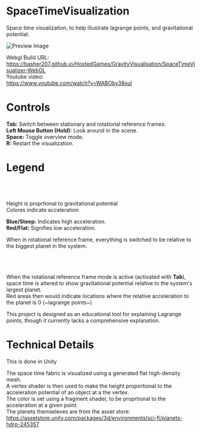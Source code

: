 # SpaceTimeVisualization
Space time visualization, to help illustrate lagrange points, and gravitational potential.

![Preview Image](./Docs/ReadMePreviewImage.png)

Webgl Build URL:<br />
https://basher207.github.io/HostedGames/GravityVisualisation/SpaceTimeVisualizer-WebGL<br />
Youtube video:<br />
https://www.youtube.com/watch?v=WABOby38suI


# Controls

**Tab:** Switch between stationary and rotational reference frames.<br />
**Left Mouse Button (Hold):** Look around in the scene.<br />
**Space:** Toggle overview mode.<br />
**R:** Restart the visualization.<br />

# Legend

<br /><br /><br />
Height is proprtional to gravitational potential<br />
Colores indicate acceleration
<br />

**Blue/Steep:** Indicates high acceleration.<br />
**Red/Flat:** Signifies low acceleration.<br />

When in rotational reference frame, everything is switched to be relative to the biggest planet in the system.<br />

<br /><br /><br />
When the rotational reference frame mode is active (activated with **Tab**), space time is altered to show gravitational potential relative to the system's largest planet.<br />
Red areas then would indicate locations where the relative acceleration to the planet is 0 (~lagrange points~)

This project is designed as an educational tool for explaining Lagrange points, though it currently lacks a comprehensive explanation.

# Technical Details
This is done in Unity

The space time fabric is visualized using a generated flat high-density mesh. <br />
A vertex shader is then used to make the height proportional to the acceleration potential of an object at a the vertex. <br />
The color is set using a fragment shader, to be proprtional to the acceleration at a given point. <br />
The planets themseleves are from the asset store: https://assetstore.unity.com/packages/3d/environments/sci-fi/planets-hdrp-245357
